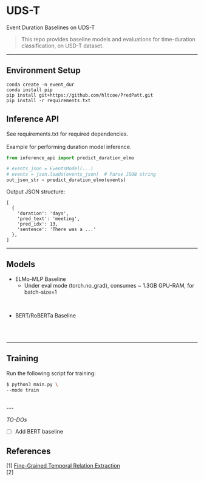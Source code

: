 # UDS-T

Event Duration Baselines on UDS-T

> This repo provides baseline models and evaluations for 
time-duration classification, on USD-T dataset.

---

## Environment Setup
```
conda create -n event_dur
conda install pip
pip install git+https://github.com/hltcoe/PredPatt.git
pip install -r requirements.txt
```



## Inference API

See requirements.txt for required dependencies. <br><br>
Example for performing duration model inference.
```python
from inference_api import predict_duration_elmo

# events_json = EventsModel(...)
# events = json.loads(events_json)  # Parse JSON string
out_json_str = predict_duration_elmo(events)
```

Output JSON structure:
```json5
[
  {
    'duration': 'days',
    'pred_text': 'meeting',
    'pred_idx': 13,
    'sentence': 'There was a ...' 
  },
]
```


---
## Models


- ELMo-MLP Baseline 
    <br>
    - Under eval mode (torch.no_grad), consumes ~ 1.3GB GPU-RAM, for batch-size=1

<br>

- BERT/RoBERTa Baseline


<br>

<br>

---

## Training

Run the following script for training:



```bash
$ python3 main.py \
--mode train
```



<br>
---

*TO-DOs*

- [ ] Add BERT baseline



## References
[1]  [Fine-Grained Temporal Relation Extraction](https://www.aclweb.org/anthology/P19-1280/) <br>
[2]  []() <br>
